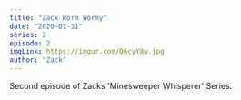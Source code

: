 ```yaml
---
title: "Zack Worm Wormy"
date: "2020-01-31"
series: 2
episode: 2
imgLink: https://imgur.com/Q6cyY8w.jpg
author: "Zack"
---
```


Second episode of Zacks 'Minesweeper Whisperer' Series.
